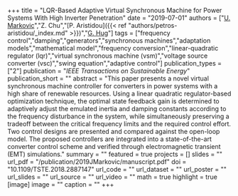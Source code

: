 +++
title = "LQR-Based Adaptive Virtual Synchronous Machine for Power Systems With High Inverter Penetration"
date = "2019-07-01"
authors = ["[U. Markovic](https://scholar.google.ch/citations?user=xCrtgNwAAAAJ)","Z. Chu","[P. Aristidou]({{< ref "authors/petros-aristidou/_index.md" >}})","[G. Hug](https://scholar.google.com/citations?hl=en&user=dBT_MOAAAAAJ)"]
tags = ["frequency control","damping","generators","synchronous machines","adaptation models","mathematical model","frequency conversion","linear-quadratic regulator (lqr)","virtual synchronous machine (vsm)","voltage source converter (vsc)","swing equation","adaptive control"]
publication_types = ["2"]
publication = "_IEEE Transactions on Sustainable Energy_"
publication_short = ""
abstract = "This paper presents a novel virtual synchronous machine controller for converters in power systems with a high share of renewable resources. Using a linear quadratic regulator-based optimization technique, the optimal state feedback gain is determined to adaptively adjust the emulated inertia and damping constants according to the frequency disturbance in the system, while simultaneously preserving a tradeoff between the critical frequency limits and the required control effort. Two control designs are presented and compared against the open-loop model. The proposed controllers are integrated into a state-of-the-art converter control scheme and verified through electromagnetic transient (EMT) simulations."
summary = ""
featured = true
projects = []
slides = ""
url_pdf = "/publication/2019JMarkovic/manuscript.pdf"
doi = "10.1109/TSTE.2018.2887147"
url_code = ""
url_dataset = ""
url_poster = ""
url_slides = ""
url_source = ""
url_video = ""
math = true
highlight = true
[image]
image = ""
caption = ""
+++

